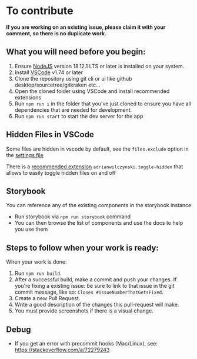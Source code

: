 # To contribute

**If you are working on an existing issue, please claim it with your comment, so there is no duplicate work.**

## What you will need before you begin:

1. Ensure [NodeJS](https://nodejs.org/) version 18.12.1 LTS or later is installed on your system.
2. Install [VSCode](https://code.visualstudio.com/) v1.74 or later
3. Clone the repository using git cli or ui like github desktop/sourcetree/gitkraken etc...
4. Open the cloned folder using VSCode and install recommended extensions
5. Run `npm run i` in the folder that you've just cloned to ensure you have all dependencies that are needed for development.
6. Run `npm run start` to start the dev server for the app

## Hidden Files in VSCode

Some files are hidden in vscode by default, see the `files.exclude` option in the [settings file](.vscode/settings.json)

There is a [recommended extension](.vscode/extensions.json) `adrianwilczynski.toggle-hidden` that allows to easily toggle hidden files on and off

## Storybook

You can reference any of the existing components in the storybook instance

- Run storybook via `npm run storybook` command
- You can then browse the list of components and use the docs to help you use them

## Steps to follow when your work is ready:

When your work is done:

1. Run `npm run build`.
2. After a successful build, make a commit and push your changes. If you're fixing a existing issue: be sure to link to that issue in the git commit message, like so: `Closes #issueNumberThatGetsFixed`.
3. Create a new Pull Request.
4. Write a good description of the changes this pull-request will make.
5. You must provide screenshots if there is a visual change.

## Debug

- If you get an error with precommit hooks (Mac/Linux), see: https://stackoverflow.com/a/72279243
